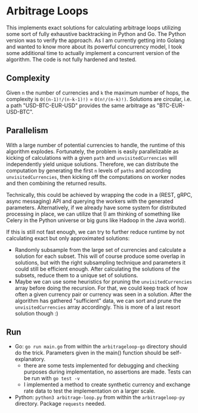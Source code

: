 # Arbitrage Loops 
This implements exact solutions for calculating arbitrage loops utilizing some sort of fully exhaustive backtracking in Python and Go. The Python version was to verify the approach. As I am currently getting into Golang and wanted to know more about its powerful concurrency model, I took some additional time to actually implement a concurrent version of the algorithm. The code is not fully hardened and tested.

## Complexity
Given `n` the number of currencies and `k` the maximum number of hops, the complexity is `O((n-1)!/(n-k-1)!)` = `O(n!/(n-k)!)`. Solutions are circular, i.e. a path "USD-BTC-EUR-USD" provides the same arbitrage as "BTC-EUR-USD-BTC".

## Parallelism
With a large number of potential currencies to handle, the runtime of this algorithm explodes. Fortunately, the problem is easily parallelizable as kicking of calculations with a given `path` and `unvisitedCurrencies` will independently yield unique solutions. Therefore, we can distribute the computation by generating the first `n` levels of `paths` and according `unvisitedCurrencies`, then kicking off the computations on worker nodes and then combining the returned results. 

Technically, this could be achieved by wrapping the code in a (REST, gRPC, async messaging) API and querying the workers with the generated parameters. Alternatively, if we already have some system for distributed processing in place, we can utilize that (I am thinking of something like Celery in the Python universe or big guns like Hadoop in the Java world).

If this is still not fast enough, we can try to further reduce runtime by not calculating exact but only approximated solutions:
- Randomly subsample from the large set of currencies and calculate a solution for each subset. This will of course produce some overlap in solutions, but with the right subsampling technique and parameters it could still be efficient enough. After calculating the solutions of the subsets, reduce them to a unique set of solutions.
- Maybe we can use some heuristics for pruning the `unvisitedCurrencies` array before doing the recursion. For that, we could keep track of how often a given currency pair or currency was seen in a solution. After the algorithm has gathered "sufficient" data, we can sort and prune the `unvisitedCurrencies` array accordingly. This is more of a last resort solution though :)

## Run
- Go: `go run main.go` from within the `arbitrageloop-go` directory should do the trick. Parameters given in the main() function should be self-explanatory.
    - there are some tests implemented for debugging and checking purposes during implementation, no assertions are made. Tests can be run with `go test -v`
    - I implemented a method to create synthetic currency and exchange rate data to test the implementation on a larger scale.
- Python: `python3 arbitrage-loop.py` from within the `arbitrageloop-py` directory. Package `requests` needed.